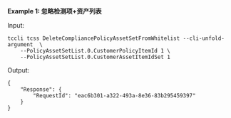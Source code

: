 **Example 1: 忽略检测项+资产列表**



Input: 

```
tccli tcss DeleteCompliancePolicyAssetSetFromWhitelist --cli-unfold-argument  \
    --PolicyAssetSetList.0.CustomerPolicyItemId 1 \
    --PolicyAssetSetList.0.CustomerAssetItemIdSet 1
```

Output: 
```
{
    "Response": {
        "RequestId": "eac6b301-a322-493a-8e36-83b295459397"
    }
}
```

